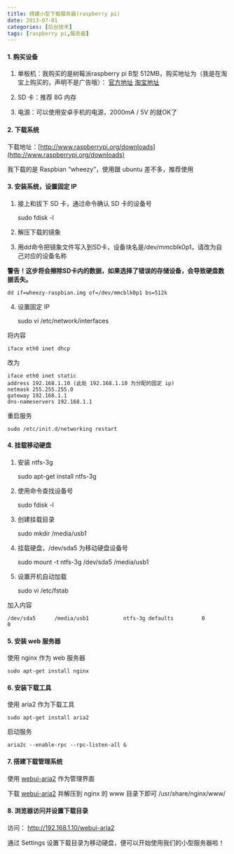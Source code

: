 ```yaml
---
title: 搭建小型下载服务器(raspberry pi)
date: 2013-07-01
categories: [后台技术]
tags: [raspberry pi,服务器]
---
```


#### 1. 购买设备

1) 单板机：我购买的是树莓派raspberry pi B型 512MB，购买地址为（我是在淘宝上购买的，声明不是广告哦）：
[官方地址](http://cn.element14.com/jsp/search/productdetail.jsp?sku=2191863)
[淘宝地址](http://item.taobao.com/item.htm?spm=a1z09.5.0.39.DeSxZD&id=22893320935)

2) SD 卡：推荐 8G 内存

3) 电源：可以使用安卓手机的电源，2000mA / 5V 的就OK了

#### 2. 下载系统

下载地址：[http://www.raspberrypi.org/downloads](http://www.raspberrypi.org/downloads)

我下载的是 Raspbian “wheezy”，使用跟 ubuntu 差不多，推荐使用

#### 3. 安装系统，设置固定 IP

1) 接上和拔下 SD 卡，通过命令确认 SD 卡的设备号

	sudo fdisk -l

2) 解压下载的镜象

3) 用dd命令把镜象文件写入到SD卡，设备块名是/dev/mmcblk0p1，请改为自己对应的设备名称

**警告！这步将会擦除SD卡内的数据，如果选择了错误的存储设备，会导致硬盘数据丢失。**

	dd if=wheezy-raspbian.img of=/dev/mmcblk0p1 bs=512k

4) 设置固定 IP

	sudo vi /etc/network/interfaces

将内容

	iface eth0 inet dhcp

改为

	iface eth0 inet static
	address 192.168.1.10 (此处 192.168.1.10 为分配的固定 ip)
	netmask 255.255.255.0
	gateway 192.168.1.1
	dns-nameservers 192.168.1.1

重启服务

	sudo /etc/init.d/networking restart

#### 4. 挂载移动硬盘

1) 安装 ntfs-3g

	sudo apt-get install ntfs-3g

2) 使用命令查找设备号

	sudo fdisk -l

3) 创建挂载目录

	sudo mkdir /media/usb1

4) 挂载硬盘，/dev/sda5 为移动硬盘设备号

	sudo mount -t ntfs-3g /dev/sda5 /media/usb1

5) 设置开机自动加载

	sudo vi /etc/fstab

加入内容

	/dev/sda5      /media/usb1           ntfs-3g defaults         0       0

#### 5. 安装 web 服务器

使用 nginx 作为 web 服务器

	sudo apt-get install nginx

#### 6. 安装下载工具

使用 aria2 作为下载工具

	sudo apt-get install aria2

启动服务

	aria2c --enable-rpc --rpc-listen-all &

#### 7. 搭建下载管理系统

使用 [webui-aria2](https://github.com/ziahamza/webui-aria2) 作为管理界面

下载 [webui-aria2](https://github.com/ziahamza/webui-aria2/archive/master.zip)
并解压到 nginx 的 www 目录下即可 /usr/share/nginx/www/

#### 8. 浏览器访问并设置下载目录

访问： http://192.168.1.10/webui-aria2

通过 Settings 设置下载目录为移动硬盘，便可以开始使用我们的小型服务器啦！
